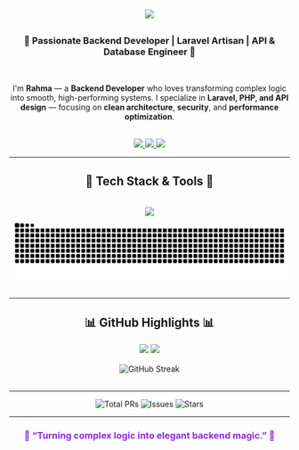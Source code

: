 <!-- Header -->
<h1 align="center">
  <img src="https://readme-typing-svg.herokuapp.com/?font=Poppins&size=38&center=true&vCenter=true&width=850&height=70&duration=4000&color=8A2BE2&lines=Hey+there,+I'm+Rahma+Khaled!;Backend+Developer+%7C+Laravel+%26+PHP;Crafting+Powerful+Digital+Backends⚙️" />
</h1>

<h3 align="center">
💎 Passionate Backend Developer | Laravel Artisan | API & Database Engineer 💎
</h3>

<br/>

<!-- About Me -->
<p align="center">
I'm <b>Rahma</b> — a <b>Backend Developer</b> who loves transforming complex logic into smooth, high-performing systems.  
I specialize in <b>Laravel, PHP, and API design</b> — focusing on <b>clean architecture</b>, <b>security</b>, and <b>performance optimization</b>.
</p>

<br/>

<!-- Contact Badges -->
<div align="center"> 
  <a href="mailto:raahmaakhaaleed@gmail.com" target="_blank">
    <img src="https://img.shields.io/badge/Gmail-FF4C4C?style=for-the-badge&logo=gmail&logoColor=white" />
  </a>
  <a href="https://www.linkedin.com/in/rahma-khaled1/" target="_blank">
    <img src="https://img.shields.io/badge/LinkedIn-5C6BC0?style=for-the-badge&logo=linkedin&logoColor=white" />
  </a>
  <a href="https://drive.google.com/file/d/19FQvcvjk2sY4SI0J8g1eTn7ZkDJKQ_Gp/view?usp=sharing" target="_blank">
    <img src="https://img.shields.io/badge/Resume-F06292?style=for-the-badge&logo=google-drive&logoColor=white" />
  </a>
</div>

---

<!-- Skills Section -->
<h2 align="center">🚀 Tech Stack & Tools 🚀</h2>
<br/>
<div align="center">
  <img src="https://skillicons.dev/icons?i=php,laravel,js,html,css,bootstrap,tailwind,jquery,redis,mysql,aws,firebase,git,vscode&theme=light" />
</div>

<!-- Subtle Animation -->
<div align="center">
  <img src="https://raw.githubusercontent.com/rahmakhaled1/rahmakhaled1/output/github-contribution-grid-snake.svg" alt="snake animation" />

</div>

<br/>

---

<!-- GitHub Stats -->
<h2 align="center">📊 GitHub Highlights 📊</h2>
<div align="center">
  <img width="54%" src="https://github-readme-stats.vercel.app/api?username=rahmakhaled1&show_icons=true&theme=radical&count_private=true&include_all_commits=true" />
  <img width="40%" src="https://github-readme-stats.vercel.app/api/top-langs/?username=rahmakhaled1&layout=compact&theme=radical&langs_count=8" />
</div>

<br/>

<!-- Streak -->
<div align="center">
  <img src="https://streak-stats.demolab.com?user=rahmakhaled1&theme=radical&hide_border=true" alt="GitHub Streak" />
</div>

<br/>

---

<!-- Badges Section -->
<div align="center">
  <img src="https://img.shields.io/badge/Total%20PRs-27-8A2BE2?style=for-the-badge&logo=github" alt="Total PRs" />
  <img src="https://img.shields.io/badge/Issues-0-5C6BC0?style=for-the-badge&logo=github" alt="Issues" />
  <img src="https://img.shields.io/badge/Stars-0-FFB300?style=for-the-badge&logo=github" alt="Stars" />
</div>

---

<!-- Footer Quote -->
<h3 align="center" style="color:#8A2BE2;">
🧩 “Turning complex logic into elegant backend magic.” 🧩
</h3>
